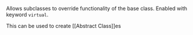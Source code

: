 Allows subclasses to override functionality of the base class.
Enabled with keyword `virtual`.

This can be used to create [[Abstract Class]]es